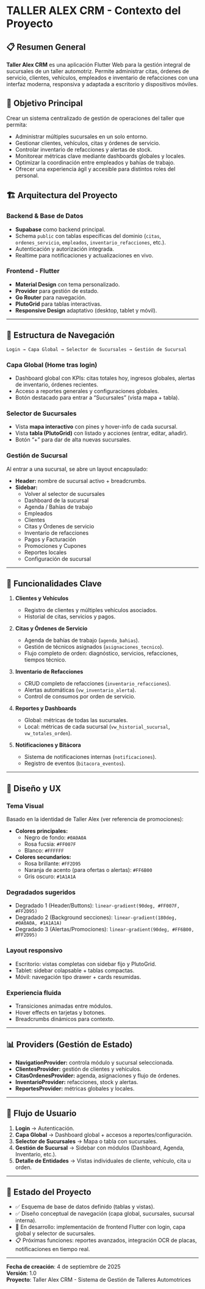 # TALLER ALEX CRM - Contexto del Proyecto

## 📋 Resumen General

**Taller Alex CRM** es una aplicación Flutter Web para la gestión integral de sucursales de un taller automotriz. Permite administrar citas, órdenes de servicio, clientes, vehículos, empleados e inventario de refacciones con una interfaz moderna, responsiva y adaptada a escritorio y dispositivos móviles.

## 🎯 Objetivo Principal

Crear un sistema centralizado de gestión de operaciones del taller que permita:  
- Administrar múltiples sucursales en un solo entorno.  
- Gestionar clientes, vehículos, citas y órdenes de servicio.  
- Controlar inventario de refacciones y alertas de stock.  
- Monitorear métricas clave mediante dashboards globales y locales.  
- Optimizar la coordinación entre empleados y bahías de trabajo.  
- Ofrecer una experiencia ágil y accesible para distintos roles del personal.  

## 🏗️ Arquitectura del Proyecto

### **Backend & Base de Datos**
- **Supabase** como backend principal.  
- Schema `public` con tablas específicas del dominio (`citas`, `ordenes_servicio`, `empleados`, `inventario_refacciones`, etc.).  
- Autenticación y autorización integrada.  
- Realtime para notificaciones y actualizaciones en vivo.  

### **Frontend - Flutter**
- **Material Design** con tema personalizado.  
- **Provider** para gestión de estado.  
- **Go Router** para navegación.  
- **PlutoGrid** para tablas interactivas.  
- **Responsive Design** adaptativo (desktop, tablet y móvil).  

---

## 🧭 Estructura de Navegación

```
Login → Capa Global → Selector de Sucursales → Gestión de Sucursal
```

### **Capa Global (Home tras login)**
- Dashboard global con KPIs: citas totales hoy, ingresos globales, alertas de inventario, órdenes recientes.  
- Acceso a reportes generales y configuraciones globales.  
- Botón destacado para entrar a “Sucursales” (vista mapa + tabla).  

### **Selector de Sucursales**
- Vista **mapa interactivo** con pines y hover-info de cada sucursal.  
- Vista **tabla (PlutoGrid)** con listado y acciones (entrar, editar, añadir).  
- Botón “+” para dar de alta nuevas sucursales.  

### **Gestión de Sucursal**
Al entrar a una sucursal, se abre un layout encapsulado:  
- **Header:** nombre de sucursal activo + breadcrumbs.  
- **Sidebar:**  
  - Volver al selector de sucursales  
  - Dashboard de la sucursal  
  - Agenda / Bahías de trabajo  
  - Empleados  
  - Clientes  
  - Citas y Órdenes de servicio  
  - Inventario de refacciones  
  - Pagos y Facturación  
  - Promociones y Cupones  
  - Reportes locales  
  - Configuración de sucursal  

---

## 📱 Funcionalidades Clave

1. **Clientes y Vehículos**  
   - Registro de clientes y múltiples vehículos asociados.  
   - Historial de citas, servicios y pagos.  

2. **Citas y Órdenes de Servicio**  
   - Agenda de bahías de trabajo (`agenda_bahias`).  
   - Gestión de técnicos asignados (`asignaciones_tecnico`).  
   - Flujo completo de orden: diagnóstico, servicios, refacciones, tiempos técnico.  

3. **Inventario de Refacciones**  
   - CRUD completo de refacciones (`inventario_refacciones`).  
   - Alertas automáticas (`vw_inventario_alerta`).  
   - Control de consumos por orden de servicio.  

4. **Reportes y Dashboards**  
   - Global: métricas de todas las sucursales.  
   - Local: métricas de cada sucursal (`vw_historial_sucursal`, `vw_totales_orden`).  

5. **Notificaciones y Bitácora**  
   - Sistema de notificaciones internas (`notificaciones`).  
   - Registro de eventos (`bitacora_eventos`).  

---

## 🎨 Diseño y UX

### **Tema Visual**

Basado en la identidad de Taller Alex (ver referencia de promociones):  
- **Colores principales:**  
  - Negro de fondo: `#0A0A0A`  
  - Rosa fucsia: `#FF007F`  
  - Blanco: `#FFFFFF`  
- **Colores secundarios:**  
  - Rosa brillante: `#FF2D95`  
  - Naranja de acento (para ofertas o alertas): `#FF6B00`  
  - Gris oscuro: `#1A1A1A`  

### **Degradados sugeridos**  
- Degradado 1 (Header/Buttons): `linear-gradient(90deg, #FF007F, #FF2D95)`  
- Degradado 2 (Background secciones): `linear-gradient(180deg, #0A0A0A, #1A1A1A)`  
- Degradado 3 (Alertas/Promociones): `linear-gradient(90deg, #FF6B00, #FF2D95)`  

### **Layout responsivo**  
- Escritorio: vistas completas con sidebar fijo y PlutoGrid.  
- Tablet: sidebar colapsable + tablas compactas.  
- Móvil: navegación tipo drawer + cards resumidas.  

### **Experiencia fluida**  
- Transiciones animadas entre módulos.  
- Hover effects en tarjetas y botones.  
- Breadcrumbs dinámicos para contexto.  

---

## 📊 Providers (Gestión de Estado)

- **NavigationProvider:** controla módulo y sucursal seleccionada.  
- **ClientesProvider:** gestión de clientes y vehículos.  
- **CitasOrdenesProvider:** agenda, asignaciones y flujo de órdenes.  
- **InventarioProvider:** refacciones, stock y alertas.  
- **ReportesProvider:** métricas globales y locales.  

---

## 🔄 Flujo de Usuario

1. **Login** → Autenticación.  
2. **Capa Global** → Dashboard global + accesos a reportes/configuración.  
3. **Selector de Sucursales** → Mapa o tabla con sucursales.  
4. **Gestión de Sucursal** → Sidebar con módulos (Dashboard, Agenda, Inventario, etc.).  
5. **Detalle de Entidades** → Vistas individuales de cliente, vehículo, cita u orden.  

---

## 🎯 Estado del Proyecto

- ✅ Esquema de base de datos definido (tablas y vistas).  
- ✅ Diseño conceptual de navegación (capa global, sucursales, sucursal interna).  
- 🔄 En desarrollo: implementación de frontend Flutter con login, capa global y selector de sucursales.  
- 📋 Próximas funciones: reportes avanzados, integración OCR de placas, notificaciones en tiempo real.  

---

**Fecha de creación**: 4 de septiembre de 2025  
**Versión**: 1.0  
**Proyecto**: Taller Alex CRM - Sistema de Gestión de Talleres Automotrices  




